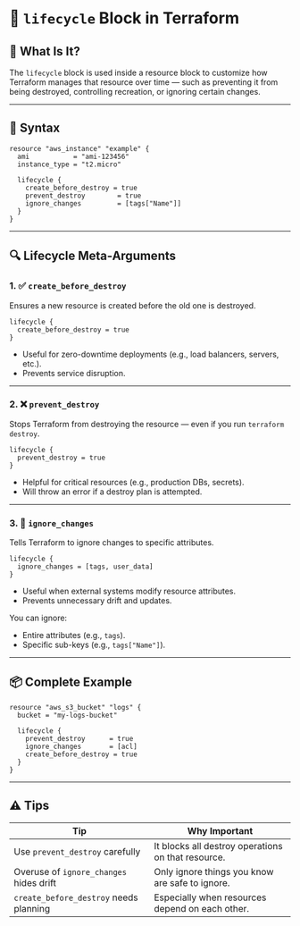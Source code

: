 # 🔁 `lifecycle` Block in Terraform

## 📘 What Is It?

The `lifecycle` block is used inside a resource block to customize how Terraform manages that resource over time — such as preventing it from being destroyed, controlling recreation, or ignoring certain changes.

---

## 🔧 Syntax

```hcl
resource "aws_instance" "example" {
  ami           = "ami-123456"
  instance_type = "t2.micro"

  lifecycle {
    create_before_destroy = true
    prevent_destroy        = true
    ignore_changes         = [tags["Name"]]
  }
}
```

---

## 🔍 Lifecycle Meta-Arguments

### 1. ✅ `create_before_destroy`

Ensures a new resource is created before the old one is destroyed.

```hcl
lifecycle {
  create_before_destroy = true
}
```

- Useful for zero-downtime deployments (e.g., load balancers, servers, etc.).
- Prevents service disruption.

---

### 2. ❌ `prevent_destroy`

Stops Terraform from destroying the resource — even if you run `terraform destroy`.

```hcl
lifecycle {
  prevent_destroy = true
}
```

- Helpful for critical resources (e.g., production DBs, secrets).
- Will throw an error if a destroy plan is attempted.

---

### 3. 🔄 `ignore_changes`

Tells Terraform to ignore changes to specific attributes.

```hcl
lifecycle {
  ignore_changes = [tags, user_data]
}
```

- Useful when external systems modify resource attributes.
- Prevents unnecessary drift and updates.

You can ignore:

- Entire attributes (e.g., `tags`).
- Specific sub-keys (e.g., `tags["Name"]`).

---

## 📦 Complete Example

```hcl
resource "aws_s3_bucket" "logs" {
  bucket = "my-logs-bucket"

  lifecycle {
    prevent_destroy      = true
    ignore_changes       = [acl]
    create_before_destroy = true
  }
}
```

---

## ⚠️ Tips

| **Tip**                     | **Why Important**                                      |
|------------------------------|-------------------------------------------------------|
| Use `prevent_destroy` carefully | It blocks all destroy operations on that resource.   |
| Overuse of `ignore_changes` hides drift | Only ignore things you know are safe to ignore. |
| `create_before_destroy` needs planning | Especially when resources depend on each other. |